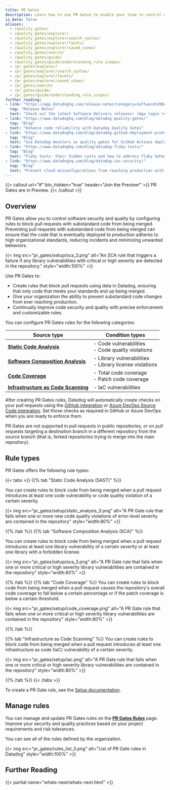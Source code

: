 ```yaml
---
title: PR Gates
description: Learn how to use PR Gates to enable your team to control what code makes it to production.
is_beta: false
aliases:
  - /quality_gates/
  - /quality_gates/explorer/
  - /quality_gates/explorer/search_syntax/
  - /quality_gates/explorer/facets/
  - /quality_gates/explorer/saved_views/
  - /quality_gates/search/
  - /quality_gates/guide/
  - /quality_gates/guide/understanding_rule_scopes/
  - /pr_gates/explorer/
  - /pr_gates/explorer/search_syntax/
  - /pr_gates/explorer/facets/
  - /pr_gates/explorer/saved_views/
  - /pr_gates/search/
  - /pr_gates/guide/
  - /pr_gates/guide/understanding_rule_scopes/
further_reading:
- link: "https://app.datadoghq.com/release-notes?category=Software%20Delivery"
  tag: "Release Notes"
  text: "Check out the latest Software Delivery releases! (App login required)"
- link: "https://www.datadoghq.com/blog/datadog-quality-gates/"
  tag: "Blog"
  text: "Enhance code reliability with Datadog Quality Gates"
- link: "https://www.datadoghq.com/blog/datadog-github-deployment-protection-rules/"
  tag: "Blog"
  text: "Use Datadog monitors as quality gates for GitHub Actions deployments"
- link: "https://www.datadoghq.com/blog/datadog-flaky-tests/"
  tag: "Blog"
  text: "Flaky tests: their hidden costs and how to address flaky behavior"
- link: "https://www.datadoghq.com/blog/datadog-iac-security/"
  tag: "Blog"
  text: "Prevent cloud misconfigurations from reaching production with Datadog IaC Security"
---
```


{{< callout url="#" btn_hidden="true" header="Join the Preview!" >}}
PR Gates are in Preview.
{{< /callout >}}

## Overview

PR Gates allow you to control software security and quality by configuring rules to block pull requests with substandard code from being merged. Preventing pull requests with substandard code from being merged can ensure that the code that is eventually deployed to production adheres to high organizational standards, reducing incidents and minimizing unwanted behaviors.

{{< img src="pr_gates/setup/sca_3.png" alt="An SCA rule that triggers a failure if any library vulnerabilities with critical or high severity are detected in the repository." style="width:100%" >}}

Use PR Gates to:

* Create rules that block pull requests using data in Datadog, ensuring that only code that meets your standards end up being merged.
* Give your organization the ability to prevent substandard code changes from ever reaching production.
* Continually improve code security and quality with precise enforcement and customizable rules.

You can configure PR Gates rules for the following categories: 

| Source type     | Condition types |
| --- | ----------- |
| [**Static Code Analysis**][1] | - Code vulnerabilities<br/> - Code quality violations |
| [**Software Composition Analysis**][2] | - Library vulnerabilities<br/> - Library license violations |
| [**Code Coverage**][3] | - Total code coverage<br/> - Patch code coverage |
| [**Infrastructure as Code Scanning**][4] | - IaC vulnerabilities |

After creating PR Gates rules, Datadog will automatically create checks on your pull requests using the [GitHub integration][5] or [Azure DevOps Source Code integration][6]. Set those checks as required in GitHub or Azure DevOps when you are ready to enforce them.

<div class="alert alert-warning">
  PR Gates are not supported in pull requests in public repositories, or on pull requests targeting a destination branch in a different repository from the source branch (that is, forked repositories trying to merge into the main repository).
</div>

## Rule types

PR Gates offers the following rule types:

{{< tabs >}}
{{% tab "Static Code Analysis (SAST)" %}}

You can create rules to block code from being merged when a pull request introduces at least one code vulnerability or code quality violation of a certain severity.

{{< img src="pr_gates/setup/static_analysis_3.png" alt="A PR Gate rule that fails when one or more new code quality violations of error-level severity are contained in the repository" style="width:80%" >}}

{{% /tab %}}
{{% tab "Software Composition Analysis (SCA)" %}}

You can create rules to block code from being merged when a pull request introduces at least one library vulnerability of a certain severity or at least one library with a forbidden license.

{{< img src="pr_gates/setup/sca_3.png" alt="A PR Gate rule that fails when one or more critical or high severity library vulnerabilities are contained in the repository" style="width:80%" >}}

{{% /tab %}}
{{% tab "Code Coverage" %}}
You can create rules to block code from being merged when a pull request causes the repository's overall code coverage to fall below a certain percentage or if the patch coverage is below a certain threshold.

{{< img src="pr_gates/setup/code_coverage.png" alt="A PR Gate rule that fails when one or more critical or high severity library vulnerabilities are contained in the repository" style="width:80%" >}}

{{% /tab %}}

{{% tab "Infrastructure as Code Scanning" %}}
You can create rules to block code from being merged when a pull request introduces at least one infrastructure as code (IaC) vulnerability of a certain severity.

{{< img src="pr_gates/setup/iac.png" alt="A PR Gate rule that fails when one or more critical or high severity library vulnerabilities are contained in the repository" style="width:80%" >}}

{{% /tab %}}
{{< /tabs >}}

To create a PR Gate rule, see the [Setup documentation][7]. 

## Manage rules

You can manage and update PR Gates rules on the [**PR Gates Rules**][8] page. Improve your security and quality practices based on your project requirements and risk tolerances. 

You can see all of the rules defined by the organization.

{{< img src="pr_gates/rules_list_3.png" alt="List of PR Gate rules in Datadog" style="width:100%" >}}

## Further Reading

{{< partial name="whats-next/whats-next.html" >}}

[1]: /security/code_security/static_analysis
[2]: /security/code_security/software_composition_analysis
[3]: /code_coverage/
[4]: /security/code_security/iac_security/
[5]: /integrations/github/
[6]: /integrations/azure_devops_source_code/
[7]: /pr_gates/setup/
[8]: https://app.datadoghq.com/ci/pr-gates
